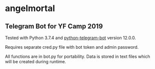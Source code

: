 # angelmortal
## Telegram Bot for YF Camp 2019

<p>Tested with Python 3.7.4 and <a href="https://github.com/python-telegram-bot/python-telegram-bot">python-telegram-bot</a> version 12.0.0.</p>
<p>Requires separate cred.py file with bot token and admin password.</p>
<p>All functions are in bot.py for portability. Data is stored in text files which will be created during runtime.</p>
